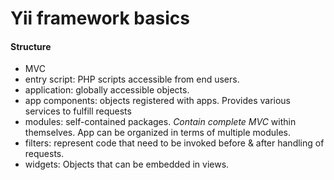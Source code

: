 # Yii framework basics

#### Structure
- MVC
- entry script: PHP scripts accessible from end users.
- application: globally accessible objects. 
- app components: objects registered with apps. Provides various services to fulfill requests
- modules: self-contained packages. *Contain complete MVC* within themselves. App can be organized in terms of multiple modules.
- filters: represent code that need to be invoked before & after handling of requests.
- widgets: Objects that can be embedded in views.